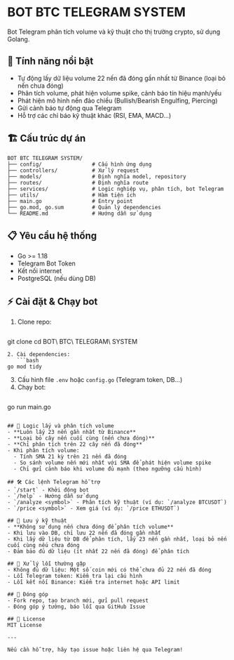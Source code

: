 # BOT BTC TELEGRAM SYSTEM

Bot Telegram phân tích volume và kỹ thuật cho thị trường crypto, sử dụng Golang.

## 🚀 Tính năng nổi bật
- Tự động lấy dữ liệu volume 22 nến đã đóng gần nhất từ Binance (loại bỏ nến chưa đóng)
- Phân tích volume, phát hiện volume spike, cảnh báo tín hiệu mạnh/yếu
- Phát hiện mô hình nến đảo chiều (Bullish/Bearish Engulfing, Piercing)
- Gửi cảnh báo tự động qua Telegram
- Hỗ trợ các chỉ báo kỹ thuật khác (RSI, EMA, MACD...)

## 🏗️ Cấu trúc dự án
```
BOT BTC TELEGRAM SYSTEM/
├── config/                # Cấu hình ứng dụng
├── controllers/           # Xử lý request
├── models/                # Định nghĩa model, repository
├── routes/                # Định nghĩa route
├── services/              # Logic nghiệp vụ, phân tích, bot Telegram
├── utils/                 # Hàm tiện ích
├── main.go                # Entry point
├── go.mod, go.sum         # Quản lý dependencies
└── README.md              # Hướng dẫn sử dụng
```

## 📋 Yêu cầu hệ thống
- Go >= 1.18
- Telegram Bot Token
- Kết nối internet
- PostgreSQL (nếu dùng DB)

## ⚡ Cài đặt & Chạy bot
1. Clone repo:
   ```bash
git clone <repository-url>
cd BOT\ BTC\ TELEGRAM\ SYSTEM
```
2. Cài dependencies:
   ```bash
go mod tidy
```
3. Cấu hình file `.env` hoặc `config.go` (Telegram token, DB...)
4. Chạy bot:
   ```bash
go run main.go
```

## 🔎 Logic lấy và phân tích volume
- **Luôn lấy 23 nến gần nhất từ Binance**
- **Loại bỏ cây nến cuối cùng (nến chưa đóng)**
- **Chỉ phân tích trên 22 cây nến đã đóng**
- Khi phân tích volume:
  - Tính SMA 21 kỳ trên 21 nến đã đóng
  - So sánh volume nến mới nhất với SMA để phát hiện volume spike
  - Chỉ gửi cảnh báo khi volume đủ mạnh (theo ngưỡng cấu hình)

## 🛠️ Các lệnh Telegram hỗ trợ
- `/start` - Khởi động bot
- `/help` - Hướng dẫn sử dụng
- `/analyze <symbol>` - Phân tích kỹ thuật (ví dụ: `/analyze BTCUSDT`)
- `/price <symbol>` - Xem giá (ví dụ: `/price ETHUSDT`)

## 📝 Lưu ý kỹ thuật
- **Không sử dụng nến chưa đóng để phân tích volume**
- Khi lưu vào DB, chỉ lưu 22 nến đã đóng gần nhất
- Khi lấy dữ liệu từ DB để phân tích, lấy 23 nến gần nhất, loại bỏ nến cuối cùng nếu chưa đóng
- Đảm bảo đủ dữ liệu (ít nhất 22 nến đã đóng) để phân tích

## 🐞 Xử lý lỗi thường gặp
- Không đủ dữ liệu: Một số coin mới có thể chưa đủ 22 nến đã đóng
- Lỗi Telegram token: Kiểm tra lại cấu hình
- Lỗi kết nối Binance: Kiểm tra internet hoặc API limit

## 🤝 Đóng góp
- Fork repo, tạo branch mới, gửi pull request
- Đóng góp ý tưởng, báo lỗi qua GitHub Issue

## 📄 License
MIT License

---

Nếu cần hỗ trợ, hãy tạo issue hoặc liên hệ qua Telegram! 